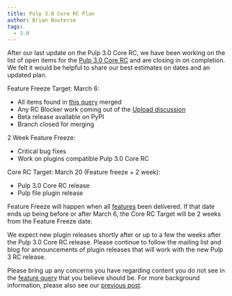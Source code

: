 ```yaml
---
title: Pulp 3.0 Core RC Plan
author: Brian Bouterse
tags:
  - 3.0
---
```

After our last update on the Pulp 3.0 Core RC, we have been working on the list of open items for
the [Pulp 3.0 Core RC](https://pulp.plan.io/issues?query_id=121) and are closing in on completion.
We felt it would be helpful to share our best estimates on dates and an updated plan.

Feature Freeze Target: March 6:

* All items found in [this query](https://pulp.plan.io/issues?query_id=121) merged
* Any RC Blocker work coming out of the [Upload discussion](https://www.redhat.com/archives/pulp-dev/2019-February/msg00052.html)
* Beta release available on PyPI
* Branch closed for merging


2 Week Feature Freeze:

* Critical bug fixes
* Work on plugins compatible Pulp 3.0 Core RC


Core RC Target: March 20 (Feature freeze + 2 week):

* Pulp 3.0 Core RC release
* Pulp file plugin release


Feature Freeze will happen when all [features](https://pulp.plan.io/issues?query_id=121) been
delivered. If that date ends up being before or after March 6, the Core RC Target will be 2 weeks
from the Feature Freeze date.

We expect new plugin releases shortly after or up to a few the weeks after the Pulp 3.0 Core RC
release. Please continue to follow the mailing list and blog for announcements of plugin releases
that will work with the new Pulp 3 RC release.

Please bring up any concerns you have regarding content you do not see in the
[feature query](https://pulp.plan.io/issues?query_id=121) that you believe should be. For more
background information, please also see our
[previous post](https://pulpproject.org/2019/01/30/pulp-3-rc-information/).
